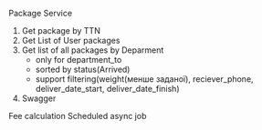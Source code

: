 Package Service

1. Get package by TTN
2. Get List of User packages
3. Get list of all packages by Deparment
    - only for department_to
    - sorted by status(Arrived)
    - support filtering(weight(менше заданої), reciever_phone, deliver_date_start, deliver_date_finish)
4. Swagger

Fee calculation
Scheduled async job